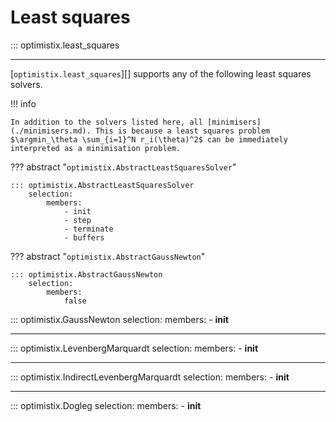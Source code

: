 # Least squares

::: optimistix.least_squares

---

[`optimistix.least_squares`][] supports any of the following least squares solvers.

!!! info

    In addition to the solvers listed here, all [minimisers](./minimisers.md). This is because a least squares problem $\argmin_\theta \sum_{i=1}^N r_i(\theta)^2$ can be immediately interpreted as a minimisation problem.

??? abstract "`optimistix.AbstractLeastSquaresSolver`"

    ::: optimistix.AbstractLeastSquaresSolver
        selection:
            members:
                - init
                - step
                - terminate
                - buffers

??? abstract "`optimistix.AbstractGaussNewton`"

    ::: optimistix.AbstractGaussNewton
        selection:
            members:
                false

::: optimistix.GaussNewton
    selection:
        members:
            - __init__

---

::: optimistix.LevenbergMarquardt
    selection:
        members:
            - __init__

---
            
::: optimistix.IndirectLevenbergMarquardt
    selection:
        members:
            - __init__

---

::: optimistix.Dogleg
    selection:
        members:
            - __init__
